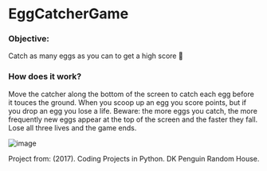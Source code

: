 # EggCatcherGame

### Objective:

Catch as many eggs as you can to get a high score 🥚 

### How does it work?

Move the catcher along the bottom of the screen to catch each egg before it touces the ground. When you scoop up an egg you score points, but if you drop an egg you lose a life. 
Beware: the more eggs you catch, the more frequently new eggs appear at the top of the screen and the faster they fall. Lose all three lives and the game ends. 

![image](https://github.com/AbrilDm14/Egg_Catcher_Game/assets/130613750/10c10f16-596e-4f7e-8860-f09684cf2723)

Project from: (2017). Coding Projects in Python. DK Penguin Random House.
